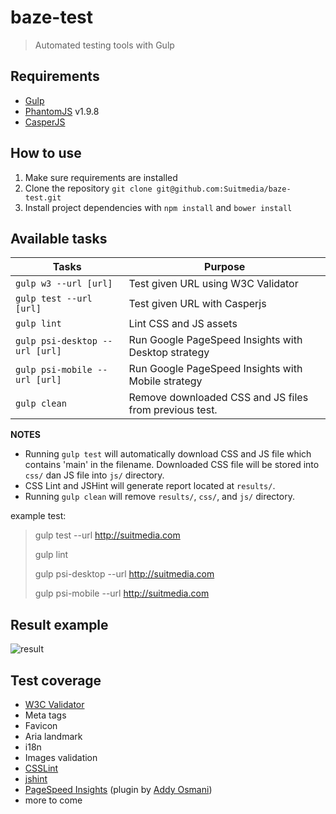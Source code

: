 baze-test
=========

> Automated testing tools with Gulp

## Requirements

* [Gulp](http://gulpjs.com/)
* [PhantomJS](http://phantomjs.org/) v1.9.8
* [CasperJS](http://casperjs.org/)

## How to use

1. Make sure requirements are installed
2. Clone the repository `git clone git@github.com:Suitmedia/baze-test.git`
3. Install project dependencies with `npm install` and `bower install`

## Available tasks

|Tasks 									|Purpose   	                                                        |
|---                                    |---			                                                    |
|`gulp w3 --url [url]`                  |Test given URL using W3C Validator                                 |
|`gulp test --url [url]`                |Test given URL with Casperjs                                       |
|`gulp lint`                            |Lint CSS and JS assets                                             |
|`gulp psi-desktop --url [url]`         |Run Google PageSpeed Insights with Desktop strategy   			    |
|`gulp psi-mobile --url [url]`          |Run Google PageSpeed Insights with Mobile strategy                 |
|`gulp clean`                           |Remove downloaded CSS and JS files from previous test.     	    |
**NOTES**
- Running `gulp test` will automatically download CSS and JS file which contains 'main' in the filename. Downloaded CSS file will be stored into `css/` dan JS file into `js/` directory.
- CSS Lint and JSHint will generate report located at `results/`.
- Running `gulp clean` will remove `results/`, `css/`, and `js/` directory.


example test:
> gulp test --url http://suitmedia.com
>
> gulp lint
>
> gulp psi-desktop --url http://suitmedia.com
>
> gulp psi-mobile --url http://suitmedia.com

## Result example

![result](http://bobby.suitmedia.net/assets/img/baze-test-1.jpg)

## Test coverage

* [W3C Validator](http://validator.w3.org/)
* Meta tags
* Favicon
* Aria landmark
* i18n
* Images validation
* [CSSLint](https://github.com/CSSLint/csslint)
* [jshint](https://github.com/jshint/jshint/)
* [PageSpeed Insights](https://developers.google.com/speed/pagespeed/insights/) (plugin by [Addy Osmani](https://github.com/addyosmani/psi-gulp-sample/blob/master/gulpfile.js))
* more to come

